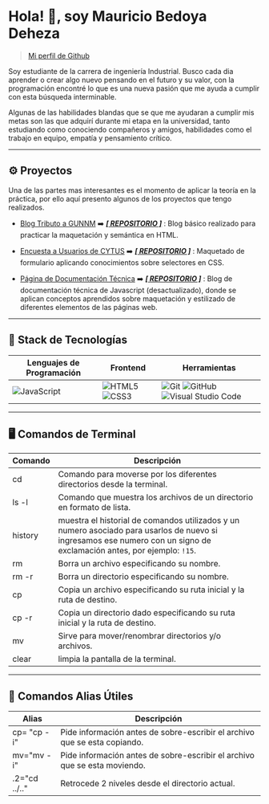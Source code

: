 # Hola! 👋, soy Mauricio Bedoya Deheza

>[Mi perfil de Github](https://github.com/MauBedoya)

Soy estudiante de la carrera de ingeniería Industrial. Busco cada dia aprender o crear algo nuevo pensando en el futuro y su valor, con la programación encontré lo que es una nueva pasión que me ayuda a cumplir con esta búsqueda interminable.

Algunas de las habilidades blandas que se que me ayudaran a cumplir mis metas son las que adquirí durante mi etapa en la universidad, tanto estudiando como conociendo compañeros y amigos, habilidades como el trabajo en equipo, empatía y pensamiento crítico.

---

## ⚙️ Proyectos

Una de las partes mas interesantes es el momento de aplicar la teoría en la práctica, por ello aquí presento algunos de los proyectos que tengo realizados.

- [Blog Tributo a GUNNM](https://maubedoya.github.io/pagina-tributo-GUNNM/GUNNM.html) ➡️ [**_[ REPOSITORIO ]_**](https://github.com/MauBedoya/pagina-tributo-GUNNM)
  : Blog básico realizado para practicar la maquetación y semántica en HTML.

- [Encuesta a Usuarios de CYTUS](https://maubedoya.github.io/survey-form-cytus/surveyForm.html) ➡️ [**_[ REPOSITORIO ]_**](https://github.com/MauBedoya/survey-form-cytus)
  : Maquetado de formulario aplicando conocimientos sobre selectores en CSS.

- [Página de Documentación Técnica](https://maubedoya.github.io/documentacion-tecnica/javascript.html) ➡️ [**_[ REPOSITORIO ]_**](https://github.com/MauBedoya/documentacion-tecnica)
  : Blog de documentación técnica de Javascript (desactualizado), donde se aplican conceptos aprendidos sobre maquetación y estilizado de diferentes elementos de las páginas web.

---

## 🔧 Stack de Tecnologías

| Lenguajes de Programación | Frontend | Herramientas       |
| ------------------------- | -------- | ------------------ |
| ![JavaScript](https://img.shields.io/badge/javascript-%23323330.svg?style=for-the-badge&logo=javascript&logoColor=%23F7DF1E) | ![HTML5](https://img.shields.io/badge/html5-%23E34F26.svg?style=for-the-badge&logo=html5&logoColor=white)  ![CSS3](https://img.shields.io/badge/css3-%231572B6.svg?style=for-the-badge&logo=css3&logoColor=white) | ![Git](https://img.shields.io/badge/git-%23F05033.svg?style=for-the-badge&logo=git&logoColor=white)  ![GitHub](https://img.shields.io/badge/github-%23121011.svg?style=for-the-badge&logo=github&logoColor=white)  ![Visual Studio Code](https://img.shields.io/badge/Visual%20Studio%20Code-0078d7.svg?style=for-the-badge&logo=visual-studio-code&logoColor=white) |

---

## 🖥️ Comandos de Terminal

| Comando | Descripción |
| --- | --- |
| cd | Comando para moverse por los diferentes directorios desde la terminal. |
| ls -l | Comando que muestra los archivos de un directorio en formato de lista. |
| history | muestra el historial de comandos utilizados y un numero asociado para usarlos de nuevo si ingresamos ese numero con un signo de exclamación antes, por ejemplo: `!15`. |
| rm | Borra un archivo especificando su nombre. |
| rm -r | Borra un directorio especificando su nombre. |
| cp | Copia un archivo especificando su ruta inicial y la ruta de destino. |
| cp -r | Copia un directorio dado especificando su ruta inicial y la ruta de destino. |
| mv | Sirve para mover/renombrar directorios y/o archivos. |
| clear | limpia la pantalla de la terminal. |

---

## 🧰 Comandos Alias Útiles

| Alias | Descripción |
| --- | --- |
| cp= "cp -i" | Pide información antes de sobre-escribir el archivo que se esta copiando. |
| mv="mv -i" | Pide información antes de sobre-escribir el archivo que se esta moviendo. |
| .2="cd ../.." | Retrocede 2 niveles desde el directorio actual. |
